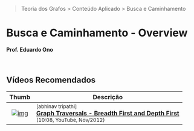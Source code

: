 > Teoria dos Grafos > Conteúdo Aplicado > Busca e Caminhamento

# Busca e Caminhamento - Overview

__Prof. Eduardo Ono__

&nbsp;

## Vídeos Recomendados

| Thumb | Descrição |
| :-: | --- |
| [![img](https://img.youtube.com/vi/bIA8HEEUxZI/default.jpg)](https://www.youtube.com/watch?v=bIA8HEEUxZI) | <sup>[abhinav tripathi]</sup><br>[__Graph Traversals - Breadth First and Depth First__](https://www.youtube.com/watch?v=bIA8HEEUxZI)<br><sub>(10:08, YouTube, Nov/2012)</sub>

&nbsp;
